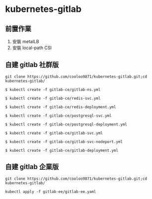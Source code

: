 # kubernetes-gitlab
## 前置作業
1. 安裝 metalLB
2. 安裝 local-path  CSI

## 自建 gitlab 社群版

```
git clone https://github.com/cooloo9871/kubernetes-gitlab.git;cd kubernetes-gitlab/
```
```
$ kubectl create -f gitlab-ce/gitlab-ns.yml
```
```
$ kubectl create -f gitlab-ce/redis-svc.yml 
```
```
$ kubectl create -f gitlab-ce/redis-deployment.yml 
```
```
$ kubectl create -f gitlab-ce/postgresql-svc.yml 
```
```
$ kubectl create -f gitlab-ce/postgresql-deployment.yml
```
```
$ kubectl create -f gitlab-ce/gitlab-svc.yml 
```
```
$ kubectl create -f gitlab-ce/gitlab-svc-nodeport.yml 
```
```
$ kubectl create -f gitlab-ce/gitlab-deployment.yml
```

## 自建 gitlab 企業版

```
git clone https://github.com/cooloo9871/kubernetes-gitlab.git;cd kubernetes-gitlab/
```
```
kubectl apply -f gitlab-ee/gitlab-ee.yaml
```

